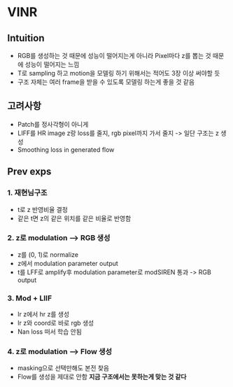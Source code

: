 # VINR

## Intuition
- RGB를 생성하는 것 때문에 성능이 떨어지는게 아니라 Pixel마다 z를 뽑는 것 때문에 성능이 떨어지는 느낌
- T로 sampling 하고 motion을 모델링 하기 위해서는 적어도 3장 이상 써야할 듯
- 구조 자체는 여러 frame을 받을 수 있도록 모델링 하는게 좋을 것 같음

## 고려사항
- Patch를 정사각형이 아니게
- LIFF를 HR image z랑 loss를 줄지, rgb pixel까지 가서 줄지 -> 일단 구조는 z 생성
- Smoothing loss in generated flow

## Prev exps
### 1. 재현님구조
- t로 z 반영비율 결정
- 같은 t면 z의 같은 위치를 같은 비율로 반영함

### 2. z로 modulation --> RGB 생성
- z를 (0, 1)로 normalize
- z에서 modulation parameter output
- t를 LFF로 amplify후 modulation parameter로 modSIREN 통과 -> RGB output

### 3. Mod + LIIF
- lr z에서 hr z를 생성
- lr z와 coord로 바로 rgb 생성
- Nan loss 떠서 학습 안됨

### 4. z로 modulation --> Flow 생성
- masking으로 선택만해도 본전 찾음
- Flow를 생성을 제대로 안함 **지금 구조에서는 못하는게 맞는 것 같다**